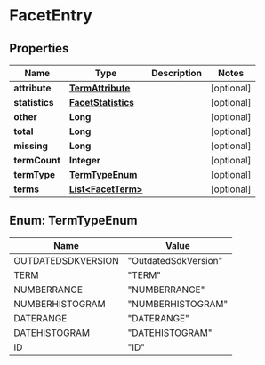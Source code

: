 
# FacetEntry

## Properties
Name | Type | Description | Notes
------------ | ------------- | ------------- | -------------
**attribute** | [**TermAttribute**](TermAttribute.md) |  |  [optional]
**statistics** | [**FacetStatistics**](FacetStatistics.md) |  |  [optional]
**other** | **Long** |  |  [optional]
**total** | **Long** |  |  [optional]
**missing** | **Long** |  |  [optional]
**termCount** | **Integer** |  |  [optional]
**termType** | [**TermTypeEnum**](#TermTypeEnum) |  |  [optional]
**terms** | [**List&lt;FacetTerm&gt;**](FacetTerm.md) |  |  [optional]


<a name="TermTypeEnum"></a>
## Enum: TermTypeEnum
Name | Value
---- | -----
OUTDATEDSDKVERSION | &quot;OutdatedSdkVersion&quot;
TERM | &quot;TERM&quot;
NUMBERRANGE | &quot;NUMBERRANGE&quot;
NUMBERHISTOGRAM | &quot;NUMBERHISTOGRAM&quot;
DATERANGE | &quot;DATERANGE&quot;
DATEHISTOGRAM | &quot;DATEHISTOGRAM&quot;
ID | &quot;ID&quot;



